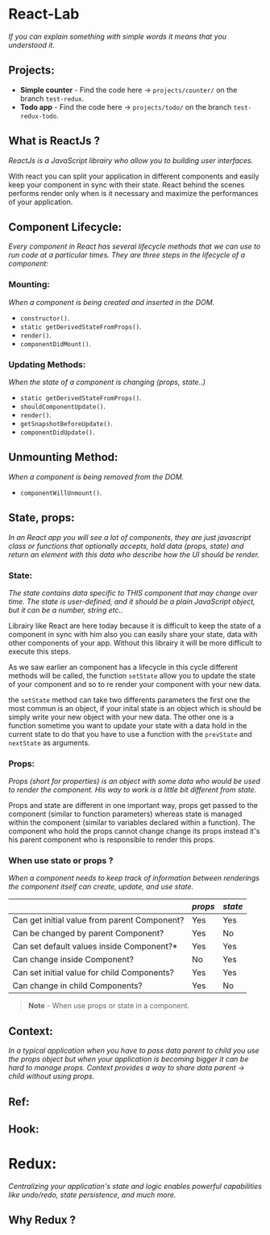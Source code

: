 # React-Lab
*If you can explain something with simple words it means that you understood it.*

## Projects:
* **Simple counter** - Find the code here -> `projects/counter/` on the branch `test-redux`.
* **Todo app** - Find the code here -> `projects/todo/` on the branch `test-redux-todo`.

## What is ReactJs ?
*ReactJs is a JavaScript librairy who allow you to building user interfaces.*

With react you can split your application in different components and easily keep your component in sync with their state. React behind the scenes performs render only when is it necessary and maximize the performances of your application.

## Component Lifecycle:
*Every component in React has several lifecycle methods that we can use to run code at a particular times. They are three steps in the lifecycle of a component:*

### Mounting:
*When a component is being created and inserted in the DOM.*
* `constructor()`.
* `static getDerivedStateFromProps()`.
* `render()`.
* `componentDidMount()`.

### Updating Methods:
*When the state of a component is changing (props, state..)*
* `static getDerivedStateFromProps()`.
* `shouldComponentUpdate()`.
* `render()`.
* `getSnapshotBeforeUpdate()`.
* `componentDidUpdate()`.

## Unmounting Method:
*When a component is being removed from the DOM.*
* `componentWillUnmount()`.

## State, props:
*In an React app you will see a lot of components, they are just javascript class or functions that optionally accepts, hold data (props, state) and return an element with this data who describe how the UI should be render.*

### State:
*The state contains data specific to THIS component that may change over time. The state is user-defined, and it should be a plain JavaScript object, but it can be a number, string etc..*

Librairy like React are here today because it is difficult to keep the state of a component in sync with him also you can easily share your state, data with other components of your app. Without this librairy it will be more difficult to execute this steps.

As we saw earlier an component has a lifecycle in this cycle different methods will be called, the function `setState` allow you to update the state of your component and so to re render your component with your new data.

the `setState` method can take two differents parameters the first one the most commun is an object, if your inital state is an object which is should be simply write your new object with your new data. The other one is a function sometime you want to update your state with a data hold in the current state to do that you have to use a function with the `prevState` and `nextState` as arguments.

### Props:
*Props (short for properties) is an object with some data who would be used to render the component. His way to work is a little bit different from state.*

Props and state are different in one important way, props get passed to the component (similar to function parameters) whereas state is managed within the component (similar to variables declared within a function).
The component who hold the props cannot change change its props instead it's his parent component who is responsible to render this props.

### When use state or props ?
*When a component needs to keep track of information between renderings the component itself can create, update, and use state.*

| | _props_ | _state_ |
--- | --- | ---
Can get initial value from parent Component? | Yes | Yes
Can be changed by parent Component? | Yes | No
Can set default values inside Component?* | Yes | Yes
Can change inside Component? | No | Yes
Can set initial value for child Components? | Yes | Yes
Can change in child Components? | Yes | No

> **Note** - When use props or state in a component.

## Context:
*In a typical application when you have to pass data parent to child you use the props object but when your application is becoming bigger it can be hard to manage props. Context provides a way to share data parent -> child without using props.*

## Ref:

## Hook:

# Redux:
*Centralizing your application's state and logic enables powerful capabilities like undo/redo, state persistence, and much more.*

## Why Redux ?

